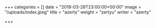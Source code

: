 +++
categories = []
date = "2019-03-28T23:00:00+00:00"
image = "/uploads/index.jpeg"
title = "azerty"
weight = "zertyu"
writer = "azerty"

+++
